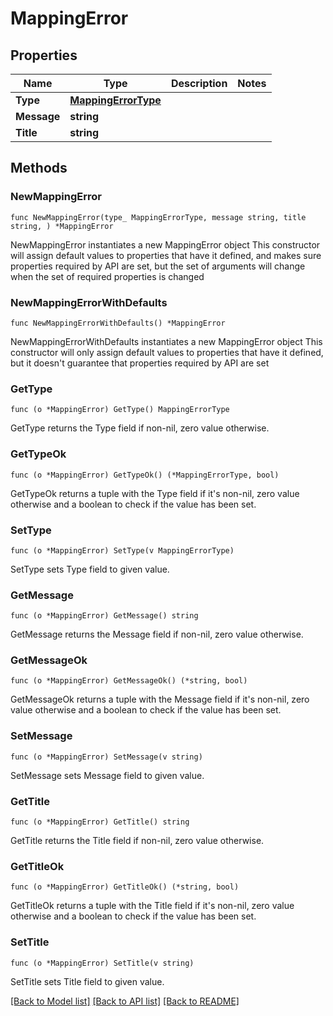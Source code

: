 # MappingError

## Properties

Name | Type | Description | Notes
------------ | ------------- | ------------- | -------------
**Type** | [**MappingErrorType**](MappingErrorType.md) |  | 
**Message** | **string** |  | 
**Title** | **string** |  | 

## Methods

### NewMappingError

`func NewMappingError(type_ MappingErrorType, message string, title string, ) *MappingError`

NewMappingError instantiates a new MappingError object
This constructor will assign default values to properties that have it defined,
and makes sure properties required by API are set, but the set of arguments
will change when the set of required properties is changed

### NewMappingErrorWithDefaults

`func NewMappingErrorWithDefaults() *MappingError`

NewMappingErrorWithDefaults instantiates a new MappingError object
This constructor will only assign default values to properties that have it defined,
but it doesn't guarantee that properties required by API are set

### GetType

`func (o *MappingError) GetType() MappingErrorType`

GetType returns the Type field if non-nil, zero value otherwise.

### GetTypeOk

`func (o *MappingError) GetTypeOk() (*MappingErrorType, bool)`

GetTypeOk returns a tuple with the Type field if it's non-nil, zero value otherwise
and a boolean to check if the value has been set.

### SetType

`func (o *MappingError) SetType(v MappingErrorType)`

SetType sets Type field to given value.


### GetMessage

`func (o *MappingError) GetMessage() string`

GetMessage returns the Message field if non-nil, zero value otherwise.

### GetMessageOk

`func (o *MappingError) GetMessageOk() (*string, bool)`

GetMessageOk returns a tuple with the Message field if it's non-nil, zero value otherwise
and a boolean to check if the value has been set.

### SetMessage

`func (o *MappingError) SetMessage(v string)`

SetMessage sets Message field to given value.


### GetTitle

`func (o *MappingError) GetTitle() string`

GetTitle returns the Title field if non-nil, zero value otherwise.

### GetTitleOk

`func (o *MappingError) GetTitleOk() (*string, bool)`

GetTitleOk returns a tuple with the Title field if it's non-nil, zero value otherwise
and a boolean to check if the value has been set.

### SetTitle

`func (o *MappingError) SetTitle(v string)`

SetTitle sets Title field to given value.



[[Back to Model list]](../README.md#documentation-for-models) [[Back to API list]](../README.md#documentation-for-api-endpoints) [[Back to README]](../README.md)


